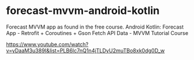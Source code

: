 # forecast-mvvm-android-kotlin
Forecast MVVM app as found in the free course.
Android Kotlin: 
Forecast App  - Retrofit + Coroutines + Gson Fetch API Data - MVVM Tutorial Course

https://www.youtube.com/watch?v=yDaaM3u389I&list=PLB6lc7nQ1n4jTLDyU2muTBo8xk0dg0D_w
